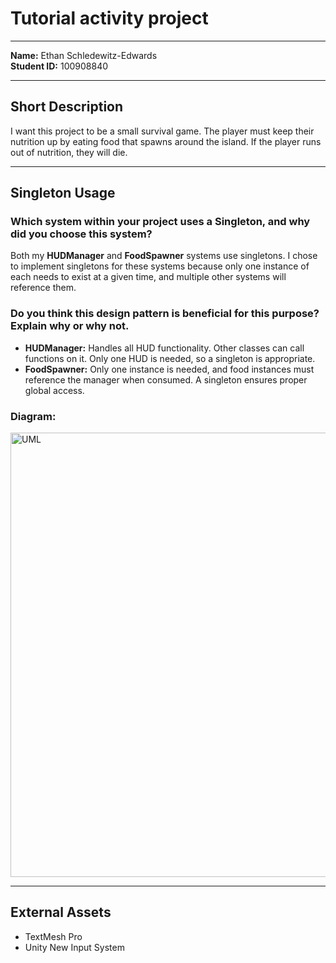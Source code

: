 # Tutorial activity project

---

**Name:** Ethan Schledewitz-Edwards  
**Student ID:** 100908840

---

## Short Description

I want this project to be a small survival game. The player must keep their nutrition up by eating food that spawns around the island. If the player runs out of nutrition, they will die.

---

## Singleton Usage

### Which system within your project uses a Singleton, and why did you choose this system?
Both my **HUDManager** and **FoodSpawner** systems use singletons. I chose to implement singletons for these systems because only one instance of each needs to exist at a given time, and multiple other systems will reference them.

### Do you think this design pattern is beneficial for this purpose? Explain why or why not.
- **HUDManager:** Handles all HUD functionality. Other classes can call functions on it. Only one HUD is needed, so a singleton is appropriate.
- **FoodSpawner:** Only one instance is needed, and food instances must reference the manager when consumed. A singleton ensures proper global access.

### Diagram:
<img width="1351" height="711" alt="UML" src="https://github.com/user-attachments/assets/3610c010-4a9c-4214-9fc2-37b4a687d1ee" />

---

## External Assets

- TextMesh Pro
- Unity New Input System
